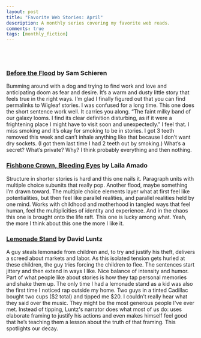 ```yaml
---
layout: post
title: "Favorite Web Stories: April"
description: A monthly series covering my favorite web reads.
comments: true
tags: [monthly_fiction]
---
```

<br>
<br>
<h3><a href="https://wigleaf.com/202504flood.htm">Before the Flood</a> by Sam Schieren</h3>
Bumming around with a dog and trying to find work and love and anticipating doom as fear and desire. It’s a warm and dusty little story that feels true in the right ways. I’m glad I finally figured out that you can find permalinks to Wigleaf stories. I was confused for a long time. This one does the short sentence work well. It carries you along. “The faint milky band of our galaxy looms. I find its clear definition disturbing, as if it were a frightening place I might have to visit soon and unexpectedly.” I feel that. I miss smoking and it’s okay for smoking to be in stories. I got 3 teeth removed this week and can’t inhale anything like that because I don’t want dry sockets. (I got them last time I had 2 teeth out by smoking.) What’s a secret? What’s private? Why? I think probably everything and then nothing.

<h3><a href="https://www.havehashad.com/hadposts/fishbone-crown-bleeding-eyes">Fishbone Crown, Bleeding Eyes</a> by Laila Amado</h3>
Structure in shorter stories is hard and this one nails it. Paragraph units with multiple choice subunits that really pop. Another flood, maybe something I’m drawn toward. The multiple choice elements layer what at first feel like potentialities, but then feel like parallel realities, and parallel realities held by one mind. Works with childhood and motherhood in tangled ways that feel human, feel the multiplicities of identity and experience. And in the chaos this one is brought onto the life raft. This one is lucky among what. Yeah, the more I think about this one the more I like it.

<h3><a href="https://farewelltransmission.net/2025/04/lemonade-stand/">Lemonade Stand</a> by David Luntz</h3>
A guy steals lemonade from children and, to try and justify his theft, delivers a screed about markets and labor. As this isolated tension gets hurled at these children, the guy tries forcing the children to flee. The sentences start jittery and then extend in ways I like. Nice balance of intensity and humor. Part of what people like about stories is how they tap personal memories and shake them up. The only time I had a lemonade stand as a kid was also the first time I noticed rap outside my home. Two guys in a tinted Cadillac bought two cups ($2 total) and tipped me $20. I couldn’t really hear what they said over the music. They might be the most generous people I've ever met. Instead of tipping, Luntz's narrator does what most of us do: uses elaborate framing to justify his actions and even makes himself feel good that he’s teaching them a lesson about the truth of that framing. This spotlights our decay.
